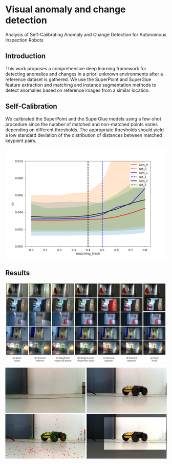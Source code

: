 
# Visual anomaly and change detection

Analysis of  Self-Calibrating Anomaly and Change Detection for Autonomous Inspection Robots

## Introduction

This work proposes a comprehensive deep learning framework for detecting anomalies and changes in a priori unknown environments after a reference dataset is gathered.
We use the SuperPoint and SuperGlue feature extraction and
matching and instance segmentation methods to detect anomalies based on reference images from a similar location. 

## Self-Calibration

We calibrated the SuperPoint and the SuperGlue models using a few-shot procedure since the number of matched and non-matched points varies depending on different thresholds. The appropriate thresholds should yield a low standard deviation of the distribution of distances between matched keypoint pairs.

![](./self_calibration/calibration_results/cameras_key_thresh0.003.png)


## Results

![](./output_images/all_together.png)


<p float="left">
  <img src="./input_images/b1.jpeg" width="250" />
  <img src="./input_images/b2.jpeg" width="250" /> 
  <img src="./output_images/scatterPoints.jpg" width="250" />
  <img src="./output_images/a_final.jpg" width="250" />
</p>
